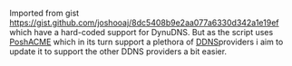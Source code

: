 Imported from gist https://gist.github.com/joshooaj/8dc5408b9e2aa077a6330d342a1e19ef which have a hard-coded support for DynuDNS. But as the script uses [PoshACME](https://poshac.me/docs/latest/) which in its turn support a plethora of [DDNS](https://poshac.me/docs/latest/Plugins/)providers i aim to update it to support the other DDNS providers a bit easier.
